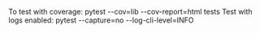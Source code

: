To test with coverage:
pytest --cov=lib --cov-report=html tests
Test with logs enabled:
pytest --capture=no --log-cli-level=INFO